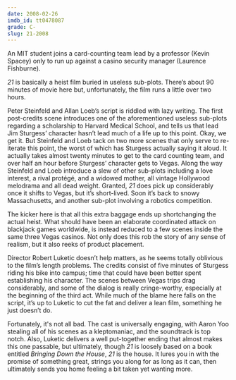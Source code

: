 ```yaml
---
date: 2008-02-26
imdb_id: tt0478087
grade: C-
slug: 21-2008
---
```


An MIT student joins a card-counting team lead by a professor (Kevin Spacey) only to run up against a casino security manager (Laurence Fishburne).

_21_ is basically a heist film buried in useless sub-plots. There’s about 90 minutes of movie here but, unfortunately, the film runs a little over two hours.

Peter Steinfeld and Allan Loeb’s script is riddled with lazy writing. The first post-credits scene introduces one of the aforementioned useless sub-plots regarding a scholarship to Harvard Medical School, and tells us that lead Jim Sturgess’ character hasn’t lead much of a life up to this point. Okay, we get it. But Steinfeld and Loeb tack on two more scenes that only serve to re-iterate this point, the worst of which has Sturgess actually saying it aloud. It actually takes almost twenty minutes to get to the card counting team, and over half an hour before Sturgess’ character gets to Vegas. Along the way Steinfeld and Loeb introduce a slew of other sub-plots including a love interest, a rival protégé, and a widowed mother, all vintage Hollywood melodrama and all dead weight. Granted, _21_ does pick up considerably once it shifts to Vegas, but it’s short-lived. Soon it’s back to snowy Massachusetts, and another sub-plot involving a robotics competition.

The kicker here is that all this extra baggage ends up shortchanging the actual heist. What should have been an elaborate coordinated attack on blackjack games worldwide, is instead reduced to a few scenes inside the same three Vegas casinos. Not only does this rob the story of any sense of realism, but it also reeks of product placement.

Director Robert Luketic doesn’t help matters, as he seems totally oblivious to the film’s length problems. The credits consist of five minutes of Sturgess riding his bike into campus; time that could have been better spent establishing his character. The scenes between Vegas trips drag considerably, and some of the dialog is really cringe-worthy, especially at the beginning of the third act. While much of the blame here falls on the script, it’s up to Luketic to cut the fat and deliver a lean film, something he just doesn’t do.

Fortunately, it's not all bad. The cast is universally engaging, with Aaron Yoo stealing all of his scenes as a kleptomaniac, and the soundtrack is top notch. Also, Luketic delivers a well put-together ending that almost makes this one passable, but ultimately, though _21_ is loosely based on a book entitled _Bringing Down the House_, _21_ is the house. It lures you in with the promise of something great, strings you along for as long as it can, then ultimately sends you home feeling a bit taken yet wanting more.
